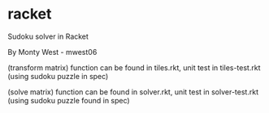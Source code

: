 # racket
Sudoku solver in Racket

By Monty West - mwest06

(transform matrix) function can be found in tiles.rkt, unit test in tiles-test.rkt (using sudoku puzzle in spec)

(solve matrix) function can be found in solver.rkt, unit test in solver-test.rkt (using sudoku puzzle found in spec)
